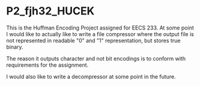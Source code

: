 # P2_fjh32_HUCEK

This is the Huffman Encoding Project assigned for EECS 233.
At some point I would like to actually like to write a file compressor
where the output file is not represented in readable "0" and "1" representation,
but stores true binary.

The reason it outputs character and not bit encodings is to conform with
requirements for the assignment.

I would also like to write a decompressor at some point in the future.


